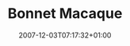 ---
title: "Bonnet Macaque"
date: 2007-12-03T07:17:32+01:00
description: "These monkeys were seen on the hair pin bends of the Koli Hills in Tamil Nadu. Taken from a minibus window with my favourite Nikon 70-200mm lens."
photo:
    image: "/images/richard-saunders-8yC4VP-Io5g-unsplash.jpg"
    alttext: "A portrait of a bonnet macaque with a blurred background."
    location: "Tamil Nadu, India"
    caption: "Bonnet Macaque portrait"
categories:
- Travel
---